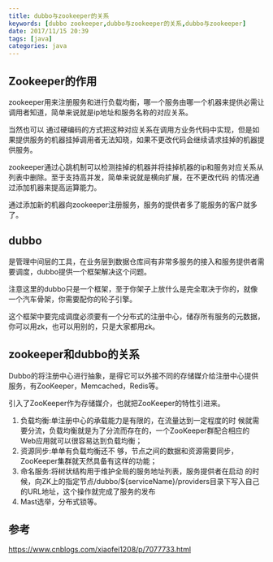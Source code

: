 ```yaml
---
title: dubbo与zookeeper的关系
keywords: [dubbo zookeeper,dubbo与zookeeper的关系,dubbo与zookeeper]
date: 2017/11/15 20:39
tags: [java]
categories: java
---
```

Zookeeper的作用
---
zookeeper用来注册服务和进行负载均衡，哪一个服务由哪一个机器来提供必需让调用者知道，简单来说就是ip地址和服务名称的对应关系。

当然也可以 通过硬编码的方式把这种对应关系在调用方业务代码中实现，但是如果提供服务的机器挂掉调用者无法知晓，如果不更改代码会继续请求挂掉的机器提供服务。 

zookeeper通过心跳机制可以检测挂掉的机器并将挂掉机器的ip和服务对应关系从列表中删除。至于支持高并发，简单来说就是横向扩展，在不更改代码 的情况通过添加机器来提高运算能力。

通过添加新的机器向zookeeper注册服务，服务的提供者多了能服务的客户就多了。

dubbo
---
是管理中间层的工具，在业务层到数据仓库间有非常多服务的接入和服务提供者需要调度，dubbo提供一个框架解决这个问题。

注意这里的dubbo只是一个框架，至于你架子上放什么是完全取决于你的，就像一个汽车骨架，你需要配你的轮子引擎。

这个框架中要完成调度必须要有一个分布式的注册中心，储存所有服务的元数据，你可以用zk，也可以用别的，只是大家都用zk。

zookeeper和dubbo的关系
---
Dubbo的将注册中心进行抽象，是得它可以外接不同的存储媒介给注册中心提供服务，有ZooKeeper，Memcached，Redis等。

 引入了ZooKeeper作为存储媒介，也就把ZooKeeper的特性引进来。
 
 1. 负载均衡:单注册中心的承载能力是有限的，在流量达到一定程度的时 候就需要分流，负载均衡就是为了分流而存在的，一个ZooKeeper群配合相应的Web应用就可以很容易达到负载均衡；
 2. 资源同步:单单有负载均衡还不 够，节点之间的数据和资源需要同步，ZooKeeper集群就天然具备有这样的功能；
3. 命名服务:将树状结构用于维护全局的服务地址列表，服务提供者在启动 的时候，向ZK上的指定节点/dubbo/${serviceName}/providers目录下写入自己的URL地址，这个操作就完成了服务的发布
4. Mast选举，分布式锁等。

参考
---
https://www.cnblogs.com/xiaofei1208/p/7077733.html
